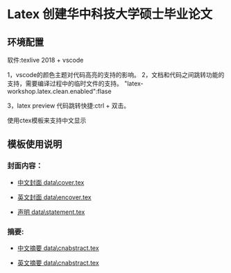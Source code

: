 # Latex 创建华中科技大学硕士毕业论文

## 环境配置

软件:texlive 2018 + vscode 

1，vscode的颜色主题对代码高亮的支持的影响。
2，文档和代码之间跳转功能的支持，需要编译过程中的临时文件的支持。
    "latex-workshop.latex.clean.enabled":flase
    

3，latex preview 代码跳转快捷:ctrl + 双击。

使用ctex模板来支持中文显示

## 模板使用说明



### 封面内容：

- [中文封面 data\cover.tex](data\cover.tex)

- [英文封面 data\encover.tex](data\encover.tex)

- [声明 data\statement.tex](data\statement.tex)

### 摘要:

- [中文摘要 data\cnabstract.tex](data\cnabstract.tex)


- [英文摘要 data\cnabstract.tex](data\enabstract.tex)
